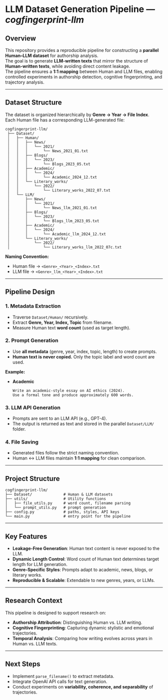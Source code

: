 # LLM Dataset Generation Pipeline — *cogfingerprint-llm*

## Overview
This repository provides a reproducible pipeline for constructing a **parallel Human–LLM dataset** for authorship analysis.  
The goal is to generate **LLM-written texts** that mirror the structure of **Human-written texts**, while avoiding direct content leakage.  
The pipeline ensures a **1:1 mapping** between Human and LLM files, enabling controlled experiments in authorship detection, cognitive fingerprinting, and trajectory analysis.

---

## Dataset Structure
The dataset is organized hierarchically by **Genre → Year → File Index**.  
Each Human file has a corresponding LLM-generated file:

```
cogfingerprint-llm/
 ├── Dataset/
 │   ├── Human/
 │   │   ├── News/
 │   │   │   └── 2021/
 │   │   │       └── News_2021_01.txt
 │   │   ├── Blogs/
 │   │   │   └── 2023/
 │   │   │       └── Blogs_2023_05.txt
 │   │   ├── Academic/
 │   │   │   └── 2024/
 │   │   │       └── Academic_2024_12.txt
 │   │   └── Literary_works/
 │   │       └── 2022/
 │   │           └── Literary_works_2022_07.txt
 │   └── LLM/
 │       ├── News/
 │       │   └── 2021/
 │       │       └── News_llm_2021_01.txt
 │       ├── Blogs/
 │       │   └── 2023/
 │       │       └── Blogs_llm_2023_05.txt
 │       ├── Academic/
 │       │   └── 2024/
 │       │       └── Academic_llm_2024_12.txt
 │       └── Literary_works/
 │           └── 2022/
 │               └── Literary_works_llm_2022_07c.txt
```

**Naming Convention:**  
- Human file → `<Genre>_<Year>_<Index>.txt`  
- LLM file → `<Genre>_llm_<Year>_<Index>.txt`

---

## Pipeline Design

### 1. Metadata Extraction
- Traverse `Dataset/Human/` recursively.  
- Extract **Genre, Year, Index, Topic** from filename.  
- Measure Human text **word count** (used as target length).  

### 2. Prompt Generation
- Use **all metadata** (genre, year, index, topic, length) to create prompts.  
- **Human text is never copied.** Only the topic label and word count are used.  

**Example:**  
- **Academic**  
  ```
  Write an academic-style essay on AI ethics (2024). 
  Use a formal tone and produce approximately 600 words.
  ```


### 3. LLM API Generation
- Prompts are sent to an LLM API (e.g., GPT-4).  
- The output is returned as text and stored in the parallel `Dataset/LLM/` folder.  

### 4. File Saving
- Generated files follow the strict naming convention.  
- Human ↔ LLM files maintain **1:1 mapping** for clean comparison.  

---

## Project Structure
```
cogfingerprint-llm/
├── Dataset/              # Human & LLM datasets
├── utils/                # Utility functions
│   ├── file_utils.py     # word count, filename parsing
│   └── prompt_utils.py   # prompt generation
├── config.py             # paths, styles, API keys
└── main.py               # entry point for the pipeline
```

---

## Key Features
- **Leakage-Free Generation**: Human text content is never exposed to the LLM.  
- **Dynamic Length Control**: Word count of Human text determines target length for LLM generation.  
- **Genre-Specific Styles**: Prompts adapt to academic, news, blogs, or literary works.  
- **Reproducible & Scalable**: Extendable to new genres, years, or LLMs.  

---

## Research Context
This pipeline is designed to support research on:  
- **Authorship Attribution**: Distinguishing Human vs. LLM writing.  
- **Cognitive Fingerprinting**: Capturing dynamic stylistic and emotional trajectories.  
- **Temporal Analysis**: Comparing how writing evolves across years in Human vs. LLM texts.  

---

## Next Steps
- Implement `parse_filename()` to extract metadata.  
- Integrate OpenAI API calls for text generation.  
- Conduct experiments on **variability, coherence, and separability** of trajectories.  
